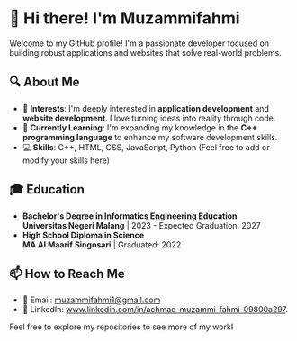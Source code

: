 # 👋 Hi there! I'm Muzammifahmi

Welcome to my GitHub profile! I'm a passionate developer focused on building robust applications and websites that solve real-world problems.

## 🔍 About Me
- 🎯 **Interests**: I'm deeply interested in **application development** and **website development**. I love turning ideas into reality through code.
- 🌱 **Currently Learning**: I'm expanding my knowledge in the **C++ programming language** to enhance my software development skills.
- 💻 **Skills**: C++, HTML, CSS, JavaScript, Python (Feel free to add or modify your skills here)
## 🎓 Education
- **Bachelor's Degree in Informatics Engineering Education**  
  **Universitas Negeri Malang** | 2023 - Expected Graduation: 2027  
- **High School Diploma in Science**  
  **MA Al Maarif Singosari** | Graduated: 2022  
 ## 📫 How to Reach Me
- 📧 Email: muzammifahmi1@gmail.com
- 💼 LinkedIn: www.linkedin.com/in/achmad-muzammi-fahmi-09800a297.

Feel free to explore my repositories to see more of my work!

<!---
muzammifahmi/muzammifahmi is a ✨ special ✨ repository because its `README.md` (this file) appears on your GitHub profile.
You can click the Preview link to take a look at your changes.
--->
